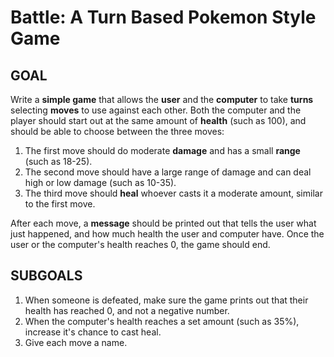 # Battle: A Turn Based Pokemon Style Game

## GOAL

Write a **simple game** that allows the **user** and the **computer** to take **turns** selecting **moves** to use against each other. Both the computer and the player should start out at the same amount of **health** (such as 100), and should be able to choose between the three moves:

1. The first move should do moderate **damage** and has a small **range** (such as 18-25).
2. The second move should have a large range of damage and can deal high or low damage (such as 10-35). 
3. The third move should **heal** whoever casts it a moderate amount, similar to the first move.

After each move, a **message** should be printed out that tells the user what just happened, and how much health the user and computer have. Once the user or the computer's health reaches 0, the game should end.

## SUBGOALS

1. When someone is defeated, make sure the game prints out that their health has reached 0, and not a negative number. 
2. When the computer's health reaches a set amount (such as 35%), increase it's chance to cast heal. 
3. Give each move a name.
